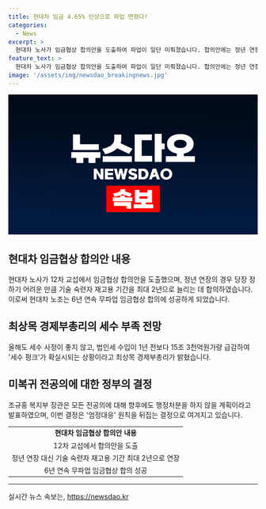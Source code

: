 ```yaml
---
title: 현대차 임금 4.65% 인상으로 파업 면했다!
categories:
  - News
excerpt: >
  현대차 노사가 임금협상 합의안을 도출하여 파업이 일단 미뤄졌습니다. 합의안에는 정년 연장 못지만 기술 숙련자 재고용 기간 최대 2년 등이 포함되었습니다. 경제부총리는 올해 세수 부족에 대해 우려를 표명했고, 정부는 전공의에 대한 행정처분을 하지 않기로 결정했습니다. 이 결정은 엄정대응 원칙을 뒤집는 것으로 비판이 있습니다. SBS Biz는 여러분의 제보를 기다리고 있습니다.
feature_text: >
  현대차 노사가 임금협상 합의안을 도출하여 파업이 일단 미뤄졌습니다. 합의안에는 정년 연장 못지만 기술 숙련자 재고용 기간 최대 2년 등이 포함되었습니다. 경제부총리는 올해 세수 부족에 대해 우려를 표명했고, 정부는 전공의에 대한 행정처분을 하지 않기로 결정했습니다. 이 결정은 엄정대응 원칙을 뒤집는 것으로 비판이 있습니다. SBS Biz는 여러분의 제보를 기다리고 있습니다.
image: '/assets/img/newsdao_breakingnews.jpg'
---
```


<p><img src="/assets/img/newsdao_breakingnews.jpg" alt="ontimetimes 속보" /></p>

<h2>현대차 임금협상 합의안 내용</h2>

<p data-ke-size="size16">현대차 노사가 12차 교섭에서 임금협상 합의안을 도출했으며, 정년 연장의 경우 당장 정하기 어려운 만큼 기술 숙련자 재고용 기간을 최대 2년으로 늘리는 데 합의하였습니다. 이로써 현대차 노조는 6년 연속 무파업 임금협상 합의에 성공하게 되었습니다.</p>

<h2 data-ke-size="size26">최상목 경제부총리의 세수 부족 전망</h2>

<p data-ke-size="size16">올해도 세수 사정이 좋지 않고, 법인세 수입이 1년 전보다 15조 3천억원가량 급감하여 '세수 펑크'가 확실시되는 상황이라고 최상목 경제부총리가 밝혔습니다.</p>

<h2 data-ke-size="size26">미복귀 전공의에 대한 정부의 결정</h2>

<p data-ke-size="size16">조규홍 복지부 장관은 모든 전공의에 대해 향후에도 행정처분을 하지 않을 계획이라고 발표하였으며, 이번 결정은 '엄정대응' 원칙을 뒤집는 결정으로 여겨지고 있습니다.</p>

<table>
  <tr>
    <td style="text-align: center; height: 17px;"><b>현대차 임금협상 합의안 내용</b></td>
  </tr>
  <tr>
    <td style="text-align: center; height: 17px;">12차 교섭에서 합의안을 도출</td>
  </tr>
  <tr>
    <td style="text-align: center; height: 17px;">정년 연장 대신 기술 숙련자 재고용 기간 최대 2년으로 연장</td>
  </tr>
  <tr>
    <td style="text-align: center; height: 17px;">6년 연속 무파업 임금협상 합의 성공</td>
  </tr>
  <tr>
</table>

<hr>
실시간 뉴스 속보는, <a href="https://newsdao.kr" rel="dofollow">https://newsdao.kr</a>


